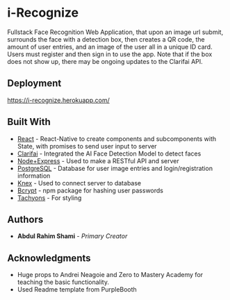 # i-Recognize

Fullstack Face Recognition Web Application, that upon an image url submit, surrounds the face with a detection box, then creates a QR code, the amount of user entries, and an image of the user all in a unique ID card. Users must register and then sign in to use the app. Note that if the box does not show up, there may be ongoing updates to the Clarifai API.

## Deployment

https://i-recognize.herokuapp.com/

## Built With

* [React](https://reactjs.org/docs/getting-started.html) - React-Native to create components and subcomponents with State, with promises to send user input to server
* [Clarifai](https://www.clarifai.com/) - Integrated the AI Face Detection Model to detect faces
* [Node+Express](https://nodejs.org/en/) - Used to make a RESTful API and server
* [PostgreSQL](https://www.postgresql.org/) - Database for user image entries and login/registration information
* [Knex](https://knexjs.org/) - Used to connect server to database
* [Bcrypt](https://www.npmjs.com/package/bcrypt) - npm package for hashing user passwords
* [Tachyons](https://tachyons.io/) - For styling

## Authors

* **Abdul Rahim Shami** - *Primary Creator* 

## Acknowledgments

* Huge props to Andrei Neagoie and Zero to Mastery Academy for teaching the basic functionality. 
* Used Readme template from PurpleBooth
